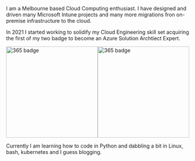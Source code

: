 I am a Melbourne based Cloud Computing enthusiast. I have designed and driven many Microsoft Intune projects and many more migrations fron on-premise infrastructure to the cloud.

In 2021 I started working to solidify my Cloud Engineering skill set acquiring the first of my two badge to become an Azure Solution Archtiect Expert.

<img src="https://images.credly.com/size/340x340/images/987adb7e-49be-4e24-b67e-55986bd3fe66/azure-solutions-architect-expert-600x600.png" alt="365 badge" width="250"/><img src="https://images.credly.com/size/340x340/images/dfa4cb20-16ed-42ca-90a5-6528b62ee651/microsoft365-enterprise-adminstrator-expert-600x600.png" alt="365 badge" width="250"/>


Currently I am learning how to code in Python and dabbling a bit in Linux, bash, kubernetes and I guess blogging.



